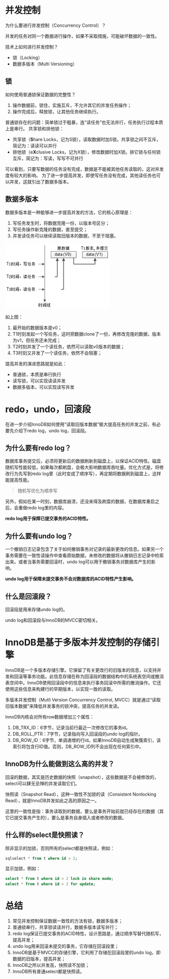 # 并发控制
为什么要进行并发控制（Concurrency Control）？

并发的任务对同一个数据进行操作，如果不采取措施，可能破坏数据的一致性。

技术上如何进行并发控制？
- 锁（Locking）
- 数据多版本（Multi Versioning）

## 锁
如何使用普通锁保证数据的完整性？
1. 操作数据前，锁住，实施互斥，不允许其它的并发任务操作；
2. 操作完成后，释放锁，让其他任务继续执行。

普通锁存在的问题：简单锁过于粗暴，连“读任务”也无法并行，任务执行过程本质上是串行。 共享锁和排他锁：
- 共享锁（**S**hare Locks，记为S锁），读取数据时加S锁。共享锁之间不互斥，简记为：读读可以并行
- 排他锁（e**X**clusive Locks，记为X锁），修改数据时加X锁。排它锁与任何锁互斥，简记为：写读，写写不可并行

可以看到，只要写数据的任务没有完成，数据是不能被其他任务读取的，这对并发度有较大的影响。 为了进一步提高并发，即使写任务没有完成，其他读任务也可以并发，这就引出了数据多版本。

## 数据多版本
数据多版本是一种能够进一步提高并发的方法，它的核心原理是：
1. 写任务发生时，将数据克隆一份，以版本号区分；
2. 写任务操作新克隆的数据，直至提交；
3. 并发读任务可以继续读取旧版本的数据，不至于阻塞。

![](../image/MySQL/MVCC.png)

如上图：
1. 最开始的数据版本是v0；
2. T1时刻发起一个写任务，这时把数据clone了一份，再修改克隆的数据，版本为v1，但任务还未完成；
3. T2时刻并发了一个读任务，依然可以读取v0版本的数据；
4. T3时刻又并发了一个读任务，依然不会阻塞；

提高并发的演进思路就是如此：
- 普通锁，本质是串行执行
- 读写锁，可以实现读读并发
- 数据多版本，可以实现读写并发

# redo，undo，回滚段
在进一步介绍InnoDB如何使用“读取旧版本数据”极大提高任务的并发之前，有必要先介绍下redo log，undo log，回滚段。

## 为什么要有redo log？
数据库事务提交后，必须将更新后的数据刷新到磁盘上，以保证ACID特性。磁盘随机写性能较低，如果每次都刷盘，会极大影响数据库吞吐量。优化方式是，将修改行为先写到redo log里（此时变成了顺序写），再定期将数据刷到磁盘上，这样能提高性能。
> 随机写优化为顺序写

另外，假如在某一时刻，数据库崩溃，还没来得及刷盘的数据，在数据库重启之后，会重做redo log里的内容。

**redo log用于保障已提交事务的ACID特性。**

## 为什么要有undo log？
一个撤销日志记录包含了关于如何撤销事务对记录的最新更改的信息。如果另一个事务需要在一致性读操作中查看原始数据，未修改的数据将从撤销日志记录中检索出来。或者当事务需要回滚时，undo log可以用于撤销事务对数据库产生的影响。

**undo log用于保障未提交事务不会对数据库的ACID特性产生影响。**

## 什么是回滚段？
回滚段是用来存储undo log的。

undo log和回滚段与InnoDB的MVCC密切相关。

# InnoDB是基于多版本并发控制的存储引擎
InnoDB是一个多版本存储引擎。它保留了有关更改行的旧版本的信息，以支持并发和回滚等事务功能。此信息存储在称为回滚段的数据结构中的系统表空间或撤消表空间中。InnoDB使用回滚段中的信息来执行事务回滚中所需的撤消操作。它还使用这些信息来构建行的早期版本，以实现一致的读取。

多版本并发控制（Mutli Version Concurrency Control, MVCC）就是通过“读取旧版本数据”来降低并发事务的锁冲突，提高任务的并发读。

InnoDB内核会对所有row数据增加三个属性：
1. DB_TRX_ID：6字节，记录当前行最近一次修改它的事务id。
2. DB_ROLL_PTR：7字节，记录指向写入回滚段的undo log的指针。
3. DB_ROW_ID：6字节，单调递增的行id。如果InnoDB自动生成聚簇索引，该索引将包含行ID值。否则，DB_ROW_ID列不会出现在任何索引中。

## InnoDB为什么能做到这么高的并发？
回滚的数据，其实是历史数据的快照（snapshot），这些数据是不会被修改的，select可以肆无忌惮的并发读取它们。

快照读（Snapshot Read），这种一致性不加锁的读（Consistent Nonlocking Read），就是InnoDB并发如此之高的原因之一。

这里的一致性是指：事务读取到的数据，要么是事务开始前就已经存在的数据（其它已提交事务产生的），要么是事务自身插入或者修改的数据。

## 什么样的select是快照读？
除非显示的加锁，否则所有的select都是快照读，例如：
```sql
sqlselect * from t where id > 2;
```
显示加锁，例如：
```sql
select * from t where id > 2 lock in share mode;
select * from t where id > 2 for update;
```

# 总结
1. 常见并发控制保证数据一致性的方法有锁，数据多版本；
2. 普通锁串行，共享锁读读并行，数据多版本读写并行；
3. redo log保证已提交事务的ACID特性，设计思路是，通过顺序写替代随机写，提高并发；
4. undo log用来回滚未提交的事务，它存储在回滚段里；
5. InnoDB是基于MVCC的存储引擎，它利用了存储在回滚段里的undo log，即数据的旧版本，提高并发；
6. InnoDB之所以并发高，快照读不加锁；
7. InnoDB所有普通select都是快照读。


